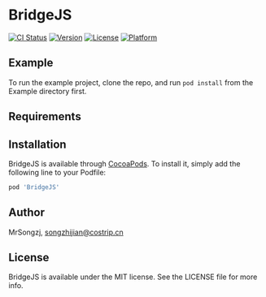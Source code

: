 # BridgeJS

[![CI Status](https://img.shields.io/travis/MrSongzj/BridgeJS.svg?style=flat)](https://travis-ci.org/MrSongzj/BridgeJS)
[![Version](https://img.shields.io/cocoapods/v/BridgeJS.svg?style=flat)](https://cocoapods.org/pods/BridgeJS)
[![License](https://img.shields.io/cocoapods/l/BridgeJS.svg?style=flat)](https://cocoapods.org/pods/BridgeJS)
[![Platform](https://img.shields.io/cocoapods/p/BridgeJS.svg?style=flat)](https://cocoapods.org/pods/BridgeJS)

## Example

To run the example project, clone the repo, and run `pod install` from the Example directory first.

## Requirements

## Installation

BridgeJS is available through [CocoaPods](https://cocoapods.org). To install
it, simply add the following line to your Podfile:

```ruby
pod 'BridgeJS'
```

## Author

MrSongzj, songzhijian@costrip.cn

## License

BridgeJS is available under the MIT license. See the LICENSE file for more info.
